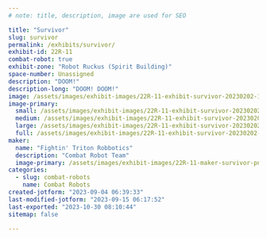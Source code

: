 ```yaml
---
# note: title, description, image are used for SEO

title: "Survivor"
slug: survivor
permalink: /exhibits/survivor/
exhibit-id: 22R-11
combat-robot: true
exhibit-zone: "Robot Ruckus (Spirit Building)"
space-number: Unassigned
description: "DOOM!"
description-long: "DOOM! DOOM!"
image: /assets/images/exhibit-images/22R-11-exhibit-survivor-20230202-175933-large.jpg
image-primary: 
  small: /assets/images/exhibit-images/22R-11-exhibit-survivor-20230202-175933-small.jpg
  medium: /assets/images/exhibit-images/22R-11-exhibit-survivor-20230202-175933-medium.jpg
  large: /assets/images/exhibit-images/22R-11-exhibit-survivor-20230202-175933-large.jpg
  full: /assets/images/exhibit-images/22R-11-exhibit-survivor-20230202-175933-full.jpg
maker: 
  name: "Fightin' Triton Robbotics"
  description: "Combat Robot Team"
  image-primary: /assets/images/exhibit-images/22R-11-maker-survivor-png-clipart-borderlands-2-borderlands-3-tales-from-the-borderlands-2-colors-alphabet-collection-miscellaneous-game-medium.png
categories: 
  - slug: combat-robots
    name: Combat Robots
created-jotform: "2023-09-04 06:39:33"
last-modified-jotform: "2023-09-15 06:17:52"
last-exported: "2023-10-30 08:10:44"
sitemap: false

---
```

